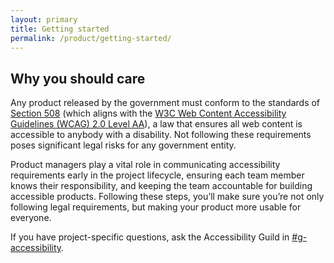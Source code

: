 ```yaml
---
layout: primary
title: Getting started
permalink: /product/getting-started/
---
```


## Why you should care

Any product released by the government must conform to the standards of [Section 508](https://www.section508.gov/) (which aligns with the [W3C Web Content Accessibility Guidelines (WCAG) 2.0 Level AA](https://www.w3.org/WAI/WCAG20/quickref/)), a law that ensures all web content is accessible to anybody with a disability. Not following these requirements poses significant legal risks for any government entity.

Product managers play a vital role in communicating accessibility requirements early in the project lifecycle, ensuring each team member knows their responsibility, and keeping the team accountable for building accessible products. Following these steps, you’ll make sure you’re not only following legal requirements, but making your product more usable for everyone.

If you have project-specific questions, ask the Accessibility Guild in [#g-accessibility](https://gsa-tts.slack.com/messages/g-accessibility/).
